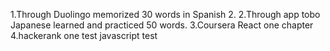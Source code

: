 1.Through Duolingo memorized 30 words in Spanish 2.
2.Through app tobo Japanese learned and practiced 50 words.
3.Coursera React one chapter
4.hackerank one test javascript test
